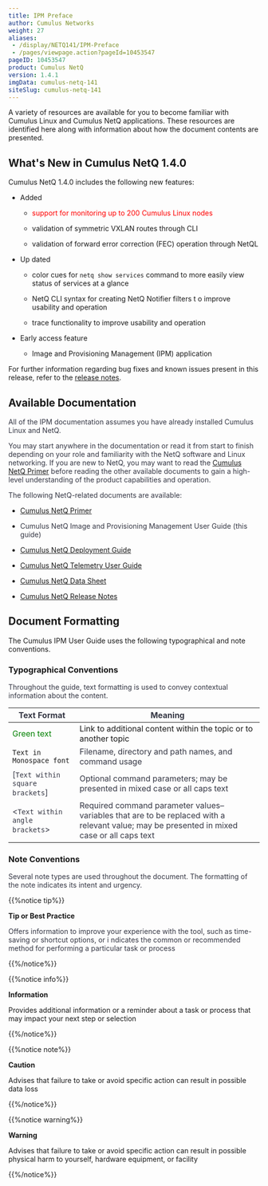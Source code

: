 ```yaml
---
title: IPM Preface
author: Cumulus Networks
weight: 27
aliases:
 - /display/NETQ141/IPM-Preface
 - /pages/viewpage.action?pageId=10453547
pageID: 10453547
product: Cumulus NetQ
version: 1.4.1
imgData: cumulus-netq-141
siteSlug: cumulus-netq-141
---
```

A variety of resources are available for you to become familiar with
Cumulus Linux and Cumulus NetQ applications. These resources are
identified here along with information about how the document contents
are presented.

## <span>What's New in Cumulus NetQ 1.4.0</span>

Cumulus NetQ 1.4.0 includes the following new features:

  - Added
    
      - <span style="color: #ff0000;"> support for monitoring up to 200
        Cumulus Linux nodes </span>
    
      - validation of symmetric VXLAN routes through CLI
    
      - validation of forward error correction (FEC) operation through
        NetQL

  - Up dated
    
      - color cues for `netq show services` command to more easily view
        status of services at a glance
    
      - NetQ CLI syntax for creating NetQ Notifier filters t o improve
        usability and operation
    
      - trace functionality to improve usability and operation

  - Early access feature
    
      - Image and Provisioning Management (IPM) application

For further information regarding bug fixes and known issues present in
this release, refer to the [release
notes](https://support.cumulusnetworks.com/hc/en-us/articles/360005898274).
<span style="color: #353744;"> </span>

## <span>Available Documentation</span>

<span style="color: #36424a;"> <span style="color: #353744;"> All of the
IPM documentation assumes you have already installed Cumulus Linux and
NetQ. </span> </span>

<span style="color: #36424a;"> <span style="color: #353744;"> You may
start anywhere in the documentation or read it from start to finish
depending on your role and familiarity with the NetQ software and Linux
networking. </span> </span> <span style="color: #353744;"> If you are
new to NetQ, you may want to read the [Cumulus
NetQ Primer](/version/cumulus-netq-141/) before reading the other
available documents to gain a high-level understanding of the product
capabilities and operation. </span>

<span style="color: #353744;"> The following NetQ-related documents are
available: </span>

  - [Cumulus NetQ Primer](/version/cumulus-netq-141/)

  - <span style="color: #353744;"> Cumulus NetQ Image and Provisioning
    Management User Guide (this guide) </span>

  - [Cumulus NetQ Deployment
    Guide](/version/cumulus-netq-141/Cumulus-NetQ-Deployment-Guide/)
    <span style="color: #353744;"> </span>

  - <span style="color: #353744;"> [Cumulus NetQ Telemetry User
    Guide](/version/cumulus-netq-141/Cumulus-NetQ-Telemetry-User-Guide/)
    </span>

  - [Cumulus NetQ Data
    Sheet](https://cumulusnetworks.com/learn/web-scale-networking-resources/product-collateral/netq-data-sheet/)

  - [Cumulus NetQ Release
    Notes](https://support.cumulusnetworks.com/hc/en-us/articles/360005898274)

## <span>Document Formatting</span>

The Cumulus IPM User Guide uses the following typographical and note
conventions.

### <span>Typographical Conventions</span>

<span style="color: #353744;"> Throughout the guide, text formatting is
used to convey contextual information about the content. </span>

| **<span style="color: #353744;"> Text Format </span>**                   | **<span style="color: #353744;"> Meaning </span>**                                                                                                                                                                       |
| ------------------------------------------------------------------------ | ------------------------------------------------------------------------------------------------------------------------------------------------------------------------------------------------------------------------ |
| <span style="color: #008000;"> Green text </span>                        | Link to additional content within the topic or to another topic                                                                                                                                                          |
| `Text in Monospace font`                                                 | <span style="color: #353744;"> Filename, directory and path names, and command usage </span>                                                                                                                             |
| <span style="color: #353744;"> \[`Text within square brackets`\] </span> | <span style="color: #353744;"> Optional command parameters; may be presented in mixed case or all caps text </span>                                                                                                      |
| <span style="color: #353744;"> \<`Text within angle brackets`\> </span>  | <span style="color: #353744;"> Required command parameter values–variables that are to be replaced with a relevant value; <span style="color: #353744;"> may be presented in mixed case or all caps text </span> </span> |

### <span>Note Conventions </span>

<span style="color: #353744;"> Several note types are used throughout
the document. The formatting of the note indicates its intent and
urgency. </span>

{{%notice tip%}}

**Tip or Best Practice**

<span style="color: #353744;"> Offers information to improve your
experience with the tool, such as time-saving or shortcut options, or i
</span> <span style="color: #353744;"> ndicates the common or
recommended method for performing a particular task or process </span>

{{%/notice%}}

{{%notice info%}}

**Information**

Provides additional information or a reminder about a task or process
that may impact your next step or selection

{{%/notice%}}

{{%notice note%}}

**Caution**

Advises that failure to take or avoid specific action can result in
possible data loss

{{%/notice%}}

{{%notice warning%}}

**Warning**

Advises that failure to take or avoid specific action can result in
possible physical harm to yourself, hardware equipment, or facility

{{%/notice%}}

<article id="html-search-results" class="ht-content" style="display: none;">

</article>

<footer id="ht-footer">

</footer>
